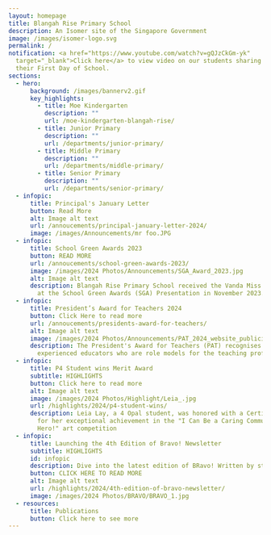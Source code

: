 ```yaml
---
layout: homepage
title: Blangah Rise Primary School
description: An Isomer site of the Singapore Government
image: /images/isomer-logo.svg
permalink: /
notification: <a href="https://www.youtube.com/watch?v=gQJzCkGm-yk"
  target="_blank">Click here</a> to view video on our students sharing about
  their First Day of School.
sections:
  - hero:
      background: /images/bannerv2.gif
      key_highlights:
        - title: Moe Kindergarten
          description: ""
          url: /moe-kindergarten-blangah-rise/
        - title: Junior Primary
          description: ""
          url: /departments/junior-primary/
        - title: Middle Primary
          description: ""
          url: /departments/middle-primary/
        - title: Senior Primary
          description: ""
          url: /departments/senior-primary/
  - infopic:
      title: Principal's January Letter
      button: Read More
      alt: Image alt text
      url: /annoucements/principal-january-letter-2024/
      image: /images/Announcements/mr foo.JPG
  - infopic:
      title: School Green Awards 2023
      button: READ MORE
      url: /annoucements/school-green-awards-2023/
      image: /images/2024 Photos/Announcements/SGA_Award_2023.jpg
      alt: Image alt text
      description: Blangah Rise Primary School received the Vanda Miss Joaquim Award
        at the School Green Awards (SGA) Presentation in November 2023.
  - infopic:
      title: President’s Award for Teachers 2024
      button: Click Here to read more
      url: /annoucements/presidents-award-for-teachers/
      alt: Image alt text
      image: /images/2024 Photos/Announcements/PAT_2024_website_publicity_image.gif
      description: The President's Award for Teachers (PAT) recognises excellent and
        experienced educators who are role models for the teaching profession.
  - infopic:
      title: P4 Student wins Merit Award
      subtitle: HIGHLIGHTS
      button: Click here to read more
      alt: Image alt text
      image: /images/2024 Photos/Highlight/Leia_.jpg
      url: /highlights/2024/p4-student-wins/
      description: Leia Lay, a 4 Opal student, was honored with a Certificate of Merit
        for her exceptional achievement in the "I Can Be a Caring Commuter
        Hero!" art competition
  - infopic:
      title: Launching the 4th Edition of Bravo! Newsletter
      subtitle: HIGHLIGHTS
      id: infopic
      description: Dive into the latest edition of BRavo! Written by students, for students
      button: CLICK HERE TO READ MORE
      alt: Image alt text
      url: /highlights/2024/4th-edition-of-bravo-newsletter/
      image: /images/2024 Photos/BRAVO/BRAVO_1.jpg
  - resources:
      title: Publications
      button: Click here to see more
---
```

